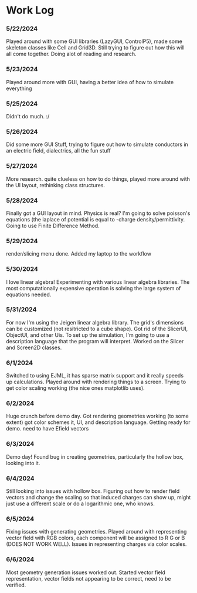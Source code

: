 # Work Log

### 5/22/2024

Played around with some GUI libraries (LazyGUI, ControlP5), made some skeleton classes like Cell and Grid3D. Still trying to figure out how this will all come together. Doing alot of reading and research.

### 5/23/2024

Played around more with GUI, having a better idea of how to simulate everything

### 5/25/2024

Didn't do much. :/

### 5/26/2024

Did some more GUI Stuff, trying to figure out how to simulate conductors in an electric field, dialectrics, all the fun stuff

### 5/27/2024

More research. quite clueless on how to do things, played more around with the UI layout, rethinking class structures.

### 5/28/2024

Finally got a GUI layout in mind. Physics is real? I'm going to solve poisson's equations (the laplace of potential is equal to -charge density/permittivity. Going to use Finite Difference Method.

### 5/29/2024

render/slicing menu done. Added my laptop to the workflow

### 5/30/2024

I love linear algebra! Experimenting with various linear algebra libraries.
The most computationally expensive operation is solving the large system of equations needed. 

### 5/31/2024

For now I'm using the Jeigen linear algebra library. The grid's dimensions can be customized (not resitricted to a cube shape).
Got rid of the SlicerUI, ObjectUI, and other Uis. To set up the simulation, I'm going to use a description language that the program
will interpret. Worked on the Slicer and Screen2D classes. 

### 6/1/2024

Switched to using EJML, it has sparse matrix support and it really speeds up calculations. Played around with rendering things to a screen. Trying to get color scaling working (the nice ones matplotlib uses). 

### 6/2/2024

Huge crunch before demo day. Got rendering geometries working (to some extent) got color schemes it, UI, and description language. Getting ready for demo. need to have Efield vectors

### 6/3/2024

Demo day! Found bug in creating geometries, particularly the hollow box, looking into it.

### 6/4/2024

Still looking into issues with hollow box. Figuring out how to render field vectors and change the scaling so that induced charges can show up, might just use a different scale or do a logarithmic one, who knows. 

### 6/5/2024

Fixing issues with generating geometries. Played around with representing vector field with RGB colors, each component will be assigned to R G or B (DOES NOT WORK WELL). Issues in representing charges via color scales.

### 6/6/2024

Most geometry generation issues worked out. Started vector field representation, vector fields not appearing to be correct, need to be verified.
